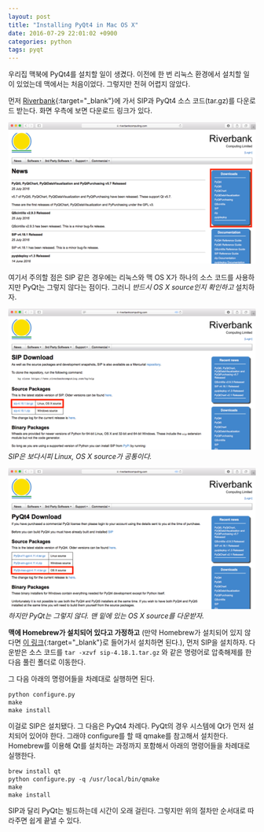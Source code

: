 ```yaml
---
layout: post
title: "Installing PyQt4 in Mac OS X"
date: 2016-07-29 22:01:02 +0900
categories: python
tags: pyqt
---
```


우리집 맥북에 PyQt4를 설치할 일이 생겼다. 이전에 한 번 리눅스 환경에서 설치할 일이 있었는데 맥에서는 처음이었다. 그렇지만 전혀 어렵지 않았다.

먼저 [Riverbank](https://riverbankcomputing.com/news){:target="\_blank"}에 가서 SIP과 PyQt4 소스 코드(tar.gz)를 다운로드 받는다. 화면 우측에 보면 다운로드 링크가 있다.

![Riverbank site](/media/images/2016-07-29-01.png)

여기서 주의할 점은 SIP 같은 경우에는 리눅스와 맥 OS X가 하나의 소스 코드를 사용하지만 PyQt는 그렇지 않다는 점이다. 그러니 _반드시 OS X source인지 확인하고_ 설치하자.

![SIP](/media/images/2016-07-29-02.png)
_SIP은 보다시피 Linux, OS X source가 공통이다._

![PyQt](/media/images/2016-07-29-03.png)
_하지만 PyQt는 그렇지 않다. 맨 밑에 있는 OS X source를 다운받자._

**맥에 Homebrew가 설치되어 있다고 가정하고** (만약 Homebrew가 설치되어 있지 않다면 [이 링크](http://brew.sh){:target="\_blank"}로 들어가서 설치하면 된다.), 먼저 SIP을 설치하자. 다운받은 소스 코드를 `tar -xzvf sip-4.18.1.tar.gz` 와 같은 명령어로 압축해제를 한 다음 풀린 폴더로 이동한다.

그 다음 아래의 명령어들을 차례대로 실행하면 된다.

```
python configure.py
make
make install
```

이걸로 SIP은 설치됐다. 그 다음은 PyQt4 차례다. PyQt의 경우 시스템에 Qt가 먼저 설치되어 있어야 한다. 그래야 configure를 할 때 qmake를 참고해서 설치한다. Homebrew를 이용해 Qt를 설치하는 과정까지 포함해서 아래의 명령어들을 차례대로 실행한다.

```
brew install qt
python configure.py -q /usr/local/bin/qmake
make
make install
```

SIP과 달리 PyQt는 빌드하는데 시간이 오래 걸린다. 그렇지만 위의 절차만 순서대로 따라주면 쉽게 끝낼 수 있다.

